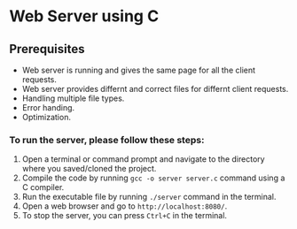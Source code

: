# Web Server using C

## Prerequisites
- Web server is running and gives the same page for all the client requests.
- Web server provides differnt and correct files for differnt client requests.
- Handling multiple file types.
- Error handing.
- Optimization.

### To run the server, please follow these steps:
1. Open a terminal or command prompt and navigate to the directory where you saved/cloned the project.
2. Compile the code by running `gcc -o server server.c` command using a C compiler.
3. Run the executable file by running `./server` command in the terminal.
4. Open a web browser and go to `http://localhost:8080/`.
5. To stop the server, you can press `Ctrl+C` in the terminal.
